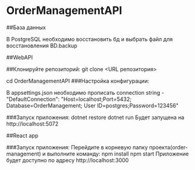 # OrderManagementAPI

##База данных

В PostgreSQL необходимо восстановить бд и выбрать файл для восстановления BD.backup

##WebAPI

##Клонируйте репозиторий:
git clone <URL репозитория>

cd OrderManagementAPI
###Настройка конфигурации:

В appsettings.json необходимо прописать connection string - "DefaultConnection": "Host=localhost;Port=5432; Database=OrderManagement; User ID=postgres;Password=123456"

###Запуск приложения:
dotnet restore
dotnet run
Будет запущена на http://localhost:5072

##React app

###Запуск приложения:
Перейдите в корневую папку проекта(order-management) и выполните команду:
npm install
npm start
Приложение будет доступно по адресу http://localhost:3000
